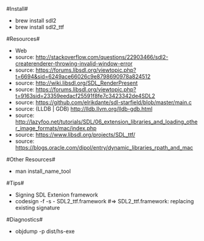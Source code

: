 #Install#
* brew install sdl2
* brew install sdl2_ttf

#Resources#
* Web
* source: http://stackoverflow.com/questions/22903466/sdl2-createrenderer-throwing-invalid-window-error
* source: https://forums.libsdl.org/viewtopic.php?t=6694&sid=6249ace66026c9e8798690978a824512
* source: http://wiki.libsdl.org/SDL_RenderPresent
* source: https://forums.libsdl.org/viewtopic.php?t=9163sid=23359eedacf25591f8fe7c3423342de4SDL2
* source: https://github.com/elrikdante/sdl-starfield/blob/master/main.c
* source: (LLDB | GDB) http://lldb.llvm.org/lldb-gdb.html
* source: http://lazyfoo.net/tutorials/SDL/06_extension_libraries_and_loading_other_image_formats/mac/index.php
* source: https://www.libsdl.org/projects/SDL_ttf/
* source: https://blogs.oracle.com/dipol/entry/dynamic_libraries_rpath_and_mac

#Other Resources#
* man install_name_tool

#Tips#
* Signing SDL Extenion framework
* codesign -f -s - SDL2_ttf.framework #=> SDL2_ttf.framework: replacing existing signature

#Diagnostics#
* objdump -p dist/hs-exe
